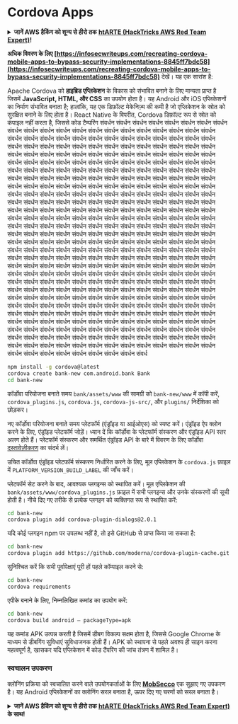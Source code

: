 # Cordova Apps

<details>

<summary><strong>जानें AWS हैकिंग को शून्य से हीरो तक</strong> <a href="https://training.hacktricks.xyz/courses/arte"><strong>htARTE (HackTricks AWS Red Team Expert)</strong></a><strong>!</strong></summary>

दूसरे तरीके HackTricks का समर्थन करने के लिए:

* अगर आप अपनी **कंपनी का विज्ञापन HackTricks में देखना चाहते हैं** या **HackTricks को PDF में डाउनलोड करना चाहते हैं** तो [**सब्सक्रिप्शन प्लान्स देखें**](https://github.com/sponsors/carlospolop)!
* [**आधिकारिक PEASS & HackTricks स्वैग**](https://peass.creator-spring.com) प्राप्त करें
* हमारे विशेष [**NFTs**](https://opensea.io/collection/the-peass-family) संग्रह [**The PEASS Family**](https://opensea.io/collection/the-peass-family) खोजें
* **शामिल हों** 💬 [**डिस्कॉर्ड समूह**](https://discord.gg/hRep4RUj7f) या [**टेलीग्राम समूह**](https://t.me/peass) या **मुझे** **ट्विटर** 🐦 [**@carlospolopm**](https://twitter.com/carlospolopm)** पर फॉलो** करें।
* **हैकिंग ट्रिक्स साझा करें** द्वारा PRs सबमिट करके [**HackTricks**](https://github.com/carlospolop/hacktricks) और [**HackTricks Cloud**](https://github.com/carlospolop/hacktricks-cloud) github repos में।

</details>

**अधिक विवरण के लिए [https://infosecwriteups.com/recreating-cordova-mobile-apps-to-bypass-security-implementations-8845ff7bdc58](https://infosecwriteups.com/recreating-cordova-mobile-apps-to-bypass-security-implementations-8845ff7bdc58)** देखें। यह एक सारांश है:

Apache Cordova को **हाइब्रिड एप्लिकेशन** के विकास को संभावित बनाने के लिए मान्यता प्राप्त है जिसमें **JavaScript, HTML, और CSS** का उपयोग होता है। यह Android और iOS एप्लिकेशनों का निर्माण संभावित बनाता है; हालांकि, यह एक डिफ़ॉल्ट मेकेनिज़्म की कमी है जो एप्लिकेशन के स्रोत को सुरक्षित बनाने के लिए होता है। React Native के विपरीत, Cordova डिफ़ॉल्ट रूप से स्रोत को कंपाइल नहीं करता है, जिससे कोड टैम्परिंग संवर्धन संवर्धन संवर्धन संवर्धन संवर्धन संवर्धन संवर्धन संवर्धन संवर्धन संवर्धन संवर्धन संवर्धन संवर्धन संवर्धन संवर्धन संवर्धन संवर्धन संवर्धन संवर्धन संवर्धन संवर्धन संवर्धन संवर्धन संवर्धन संवर्धन संवर्धन संवर्धन संवर्धन संवर्धन संवर्धन संवर्धन संवर्धन संवर्धन संवर्धन संवर्धन संवर्धन संवर्धन संवर्धन संवर्धन संवर्धन संवर्धन संवर्धन संवर्धन संवर्धन संवर्धन संवर्धन संवर्धन संवर्धन संवर्धन संवर्धन संवर्धन संवर्धन संवर्धन संवर्धन संवर्धन संवर्धन संवर्धन संवर्धन संवर्धन संवर्धन संवर्धन संवर्धन संवर्धन संवर्धन संवर्धन संवर्धन संवर्धन संवर्धन संवर्धन संवर्धन संवर्धन संवर्धन संवर्धन संवर्धन संवर्धन संवर्धन संवर्धन संवर्धन संवर्धन संवर्धन संवर्धन संवर्धन संवर्धन संवर्धन संवर्धन संवर्धन संवर्धन संवर्धन संवर्धन संवर्धन संवर्धन संवर्धन संवर्धन संवर्धन संवर्धन संवर्धन संवर्धन संवर्धन संवर्धन संवर्धन संवर्धन संवर्धन संवर्धन संवर्धन संवर्धन संवर्धन संवर्धन संवर्धन संवर्धन संवर्धन संवर्धन संवर्धन संवर्धन संवर्धन संवर्धन संवर्धन संवर्धन संवर्धन संवर्धन संवर्धन संवर्धन संवर्धन संवर्धन संवर्धन संवर्धन संवर्धन संवर्धन संवर्धन संवर्धन संवर्धन संवर्धन संवर्धन संवर्धन संवर्धन संवर्धन संवर्धन संवर्धन संवर्धन संवर्धन संवर्धन संवर्धन संवर्धन संवर्धन संवर्धन संवर्धन संवर्धन संवर्धन संवर्धन संवर्धन संवर्धन संवर्धन संवर्धन संवर्धन संवर्धन संवर्धन संवर्धन संवर्धन संवर्धन संवर्धन संवर्धन संवर्धन संवर्धन संवर्धन संवर्धन संवर्धन संवर्धन संवर्धन संवर्धन संवर्धन संवर्धन संवर्धन संवर्धन संवर्धन संवर्धन संवर्धन संवर्धन संवर्धन संवर्धन संवर्धन संवर्धन संवर्धन संवर्धन संवर्धन संवर्धन संवर्धन संवर्धन संवर्धन संवर्धन संवर्धन संवर्धन संवर्धन संवर्धन संवर्धन संवर्धन संवर्धन संवर्धन संवर्धन संवर्धन संवर्धन संवर्धन संवर्धन संवर्धन संवर्धन संवर्धन संवर्धन संवर्धन संवर्धन संवर्धन संवर्धन संवर्धन संवर्धन संवर्धन संवर्धन संवर्धन संवर्धन संवर्धन संवर्धन संवर्धन संवर्धन संवर्धन संवर्धन संवर्धन संवर्धन संवर्धन संवर्धन संवर्धन संवर्धन संवर्धन संवर्धन संवर्धन संवर्धन संवर्धन संवर्धन संवर्धन संवर्धन संवर्धन संवर्धन संवर्धन संवर्धन संवर्धन संवर्धन संवर्धन संवर्धन संवर्धन संवर्धन संवर्धन संवर्धन संवर्धन संवर्धन संवर्धन संवर्धन संवर्धन संवर्धन संवर्धन संवर्धन संवर्धन संवर्धन संवर्धन संवर्धन संवर्धन संवर्धन संवर्धन संवर्धन संवर्धन संवर्धन संवर्धन संवर्धन संवर्धन संवर्धन संवर्धन संवर्धन संवर्धन संवर्धन संवर्धन संवर्धन संवर्धन संवर्धन संवर्धन संवर्धन संवर्धन संवर्धन संवर्धन संवर्धन संवर्धन संवर्धन संवर्धन संवर्धन संवर्धन संवर्धन संवर्धन संवर्धन संवर्धन संवर्धन संवर्धन संवर्धन संवर्धन संवर्धन संवर्धन संवर्धन संवर्धन संवर्धन संवर्धन संवर्धन संवर्धन संवर्धन संवर्धन संवर्धन संवर्धन संवर्धन संवर्धन संवर्धन संवर्धन संवर्धन संवर्धन संवर्धन संवर्धन संवर्धन संवर्धन संवर्धन संवर्धन संवर्धन संवर्धन संवर्धन संवर्धन संवर्धन संवर्धन संवर्धन संवर्धन संवर्धन संवर्धन संवर्धन संवर्धन संवर्धन संवर्धन संवर्धन संवर्धन संवर्धन संवर्धन संवर्धन संवर्धन संवर्धन संवर्धन संवर्धन संवर्धन संवर्धन संवर्धन संवर्धन संवर्धन संवर्धन संवर्धन संवर्धन संवर्धन संवर्धन संवर्धन संवर्धन संवर्धन संवर्धन संवर्धन संवर्धन संवर्धन संवर्धन संवर्धन संवर्धन संवर्धन संवर्धन संवर्धन संवर्धन संवर्धन संवर्धन संवर्धन संवर्धन संवर्धन संवर्धन संवर्धन संवर्धन संवर्धन संवर्धन संवर्धन संवर्धन संवर्धन संवर्ध
```bash
npm install -g cordova@latest
cordova create bank-new com.android.bank Bank
cd bank-new
```
कॉर्डोवा परियोजना बनाते समय `bank/assets/www` की सामग्री को `bank-new/www` में कॉपी करें, `cordova_plugins.js`, `cordova.js`, `cordova-js-src/`, और `plugins/` निर्देशिका को छोड़कर।

नए कॉर्डोवा परियोजना बनाते समय प्लेटफॉर्म (एंड्रॉइड या आईओएस) को स्पष्ट करें। एंड्रॉइड ऐप क्लोन करने के लिए, एंड्रॉइड प्लेटफॉर्म जोड़ें। ध्यान दें कि कॉर्डोवा के प्लेटफॉर्म संस्करण और एंड्रॉइड API स्तर अलग होते हैं। प्लेटफॉर्म संस्करण और समर्थित एंड्रॉइड API के बारे में विवरण के लिए कॉर्डोवा [दस्तावेज़ीकरण](https://cordova.apache.org/docs/en/11.x/guide/platforms/android/) का संदर्भ लें।

उचित कॉर्डोवा एंड्रॉइड प्लेटफॉर्म संस्करण निर्धारित करने के लिए, मूल एप्लिकेशन के `cordova.js` फ़ाइल में `PLATFORM_VERSION_BUILD_LABEL` की जाँच करें।

प्लेटफॉर्म सेट करने के बाद, आवश्यक प्लगइन्स को स्थापित करें। मूल एप्लिकेशन की `bank/assets/www/cordova_plugins.js` फ़ाइल में सभी प्लगइन्स और उनके संस्करणों की सूची होती है। नीचे दिए गए तरीके से प्रत्येक प्लगइन को व्यक्तिगत रूप से स्थापित करें:
```bash
cd bank-new
cordova plugin add cordova-plugin-dialogs@2.0.1
```
यदि कोई प्लगइन npm पर उपलब्ध नहीं है, तो इसे GitHub से प्राप्त किया जा सकता है:
```bash
cd bank-new
cordova plugin add https://github.com/moderna/cordova-plugin-cache.git
```
सुनिश्चित करें कि सभी पूर्वापेक्षाएं पूरी हों पहले कॉम्पाइल करने से:
```bash
cd bank-new
cordova requirements
```
एपीके बनाने के लिए, निम्नलिखित कमांड का उपयोग करें:
```bash
cd bank-new
cordova build android — packageType=apk
```
यह कमांड APK उत्पन्न करती है जिसमें डीबग विकल्प सक्षम होता है, जिससे Google Chrome के माध्यम से डीबगिंग सुविधाएं सुविधाजनक होती हैं। APK को स्थापना से पहले अवश्य ही साइन करना महत्वपूर्ण है, खासकर यदि एप्लिकेशन में कोड टैंपरिंग की जांच तंत्रण में शामिल है।

### स्वचालन उपकरण

क्लोनिंग प्रक्रिया को स्वचालित करने वाले उपयोगकर्ताओं के लिए **[MobSecco](https://github.com/Anof-cyber/MobSecco)** एक सुझाए गए उपकरण है। यह Android एप्लिकेशनों का क्लोनिंग सरल बनाता है, ऊपर दिए गए चरणों को सरल बनाता है।

<details>

<summary><strong>जानें AWS हैकिंग को शून्य से हीरो तक</strong> <a href="https://training.hacktricks.xyz/courses/arte"><strong>htARTE (HackTricks AWS Red Team Expert)</strong></a><strong> के साथ!</strong></summary>

HackTricks का समर्थन करने के अन्य तरीके:

* यदि आप अपनी **कंपनी का विज्ञापन HackTricks में देखना चाहते हैं** या **HackTricks को PDF में डाउनलोड करना चाहते हैं** तो [**सब्सक्रिप्शन प्लान्स**](https://github.com/sponsors/carlospolop) देखें!
* [**आधिकारिक PEASS & HackTricks स्वैग**](https://peass.creator-spring.com) प्राप्त करें
* हमारे विशेष [**NFTs**](https://opensea.io/collection/the-peass-family) कलेक्शन, [**The PEASS Family**](https://opensea.io/collection/the-peass-family) खोजें
* **शामिल हों** 💬 [**डिस्कॉर्ड समूह**](https://discord.gg/hRep4RUj7f) या [**टेलीग्राम समूह**](https://t.me/peass) और **मुझे** **ट्विटर** 🐦 [**@carlospolopm**](https://twitter.com/carlospolopm)** पर** **फॉलो** करें।
* **हैकिंग ट्रिक्स साझा करें** [**HackTricks**](https://github.com/carlospolop/hacktricks) और [**HackTricks Cloud**](https://github.com/carlospolop/hacktricks-cloud) github repos में PRs सबमिट करके।

</details>
